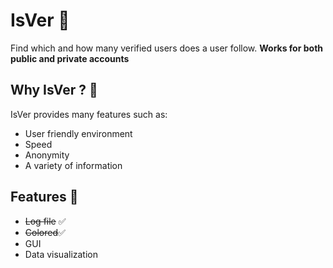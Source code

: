 # IsVer 🎊

Find which and how many verified users does a user follow. **Works for both public and private accounts**

## Why IsVer ? 🤠

IsVer provides many features such as:

- User friendly environment
- Speed
- Anonymity
- A variety of information

## Features 🚀

- ~~Log file~~ ✅
- ~~Colored~~✅
- GUI
- Data visualization
